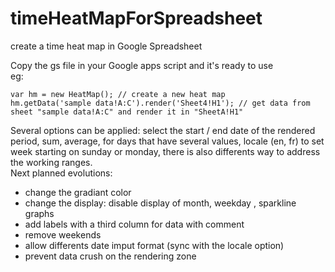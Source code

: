 # timeHeatMapForSpreadsheet
create a time heat map in Google Spreadsheet
  
Copy the gs file in your Google apps script and it's ready to use  
eg:  
```  
var hm = new HeatMap(); // create a new heat map  
hm.getData('sample data!A:C').render('Sheet4!H1'); // get data from sheet "sample data!A:C" and render it in "SheetA!H1"  
```  
  
Several options can be applied: select the start / end date of the rendered period, sum, average, for days that have several values, locale (en, fr) to set week starting on sunday or monday, there is also differents way to address the working ranges.  
Next planned evolutions:  
- change the gradiant color
- change the display: disable display of month, weekday , sparkline graphs
- add labels with a third column for data with comment
- remove weekends
- allow differents date imput format (sync with the locale option)
- prevent data crush on the rendering zone

